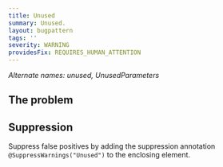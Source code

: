 ```yaml
---
title: Unused
summary: Unused.
layout: bugpattern
tags: ''
severity: WARNING
providesFix: REQUIRES_HUMAN_ATTENTION
---
```


<!--
*** AUTO-GENERATED, DO NOT MODIFY ***
To make changes, edit the @BugPattern annotation or the explanation in docs/bugpattern.
-->

_Alternate names: unused, UnusedParameters_

## The problem


## Suppression
Suppress false positives by adding the suppression annotation `@SuppressWarnings("Unused")` to the enclosing element.
